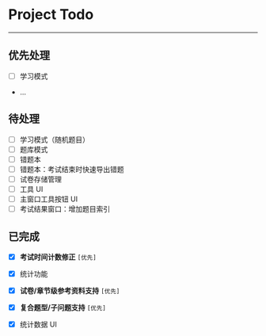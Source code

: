 ﻿# Project Todo

---

## 优先处理

- [ ] 学习模式
- ...

## 待处理

- [ ] 学习模式（随机题目）
- [ ] 题库模式
- [ ] 错题本
- [ ] 错题本：考试结束时快速导出错题
- [ ] 试卷存储管理
- [ ] 工具 UI
- [ ] 主窗口工具按钮 UI
- [ ] 考试结果窗口：增加题目索引

## 已完成

- [X] **考试时间计数修正** `[优先]`
- [X] 统计功能
- [X] **试卷/章节级参考资料支持** `[优先]`
- [X] **复合题型/子问题支持** `[优先]`
- [X] 统计数据 UI

